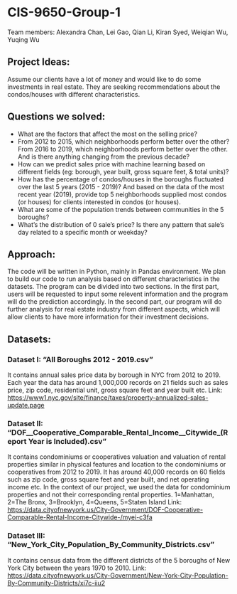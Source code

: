 # CIS-9650-Group-1
Team members: Alexandra Chan, Lei Gao, Qian Li, Kiran Syed, Weiqian Wu, Yuqing Wu

## Project Ideas:
Assume our clients have a lot of money and would like to do some investments in real estate. They are seeking recommendations about the condos/houses with different characteristics.

## Questions we solved:
- What are the factors that affect the most on the selling price?
- From 2012 to 2015, which neighborhoods perform better over the other? From 2016 to 2019, which neighborhoods perform better over the other. And is there anything changing from the previous decade? 
- How can we predict sales price with machine learning based on different fields (eg: borough, year built, gross square feet, & total units)?
- How has the percentage of condos/houses in the boroughs fluctuated over the last 5 years (2015 - 2019)? And based on the data of the most recent year (2019), provide top 5 neighborhoods supplied most condos (or houses) for clients interested in condos (or houses).
- What are some of the population trends between communities in the 5 boroughs?
- What’s the distribution of 0 sale’s price? Is there any pattern that sale’s day related to a specific month or weekday?

## Approach:
The code will be written in Python, mainly in Pandas environment. We plan to build our code to run analysis based on different characteristics in the datasets. The program can be divided into two sections. In the first part, users will be requested to input some relevent information and the program will do the prediction accordingly. In the second part, our program will do further analysis for real estate industry from different aspects, which will allow clients to have more information for their investment decisions.

## Datasets:
### Dataset I: “All Boroughs 2012 - 2019.csv”
It contains annual sales price data by borough in NYC from 2012 to 2019. Each year the data has around 1,000,000 records on 21 fields such as sales price, zip code, residential unit, gross square feet and year built etc.
Link: https://www1.nyc.gov/site/finance/taxes/property-annualized-sales-update.page

### Dataset II: “DOF__Cooperative_Comparable_Rental_Income__Citywide_(Report Year is Included).csv”
It contains condominiums or cooperatives valuation and valuation of rental properties similar in physical features and location to the condominiums or cooperatives from 2012 to 2019. It has around 40,000 records on 60 fields such as zip code, gross square feet and year built, and net operating income etc. In the context of our project, we used the data for condominium properties and not their corresponding rental properties.
1=Manhattan, 2=The Bronx, 3=Brooklyn, 4=Queens, 5=Staten Island
Link: https://data.cityofnewyork.us/City-Government/DOF-Cooperative-Comparable-Rental-Income-Citywide-/myei-c3fa


### Dataset III: “New_York_City_Population_By_Community_Districts.csv”
It contains census data from the different districts of the 5 boroughs of New York City between the years 1970 to 2010. 
Link: https://data.cityofnewyork.us/City-Government/New-York-City-Population-By-Community-Districts/xi7c-iiu2 

